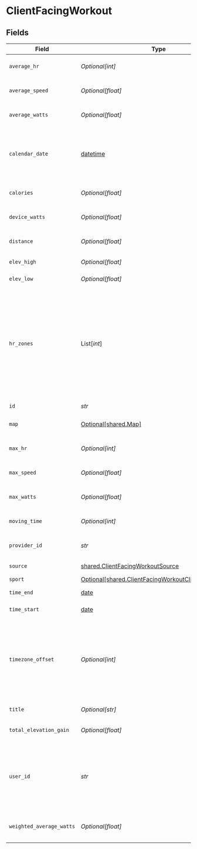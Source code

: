 # ClientFacingWorkout


## Fields

| Field                                                                                                                                                                                                                                                   | Type                                                                                                                                                                                                                                                    | Required                                                                                                                                                                                                                                                | Description                                                                                                                                                                                                                                             |
| ------------------------------------------------------------------------------------------------------------------------------------------------------------------------------------------------------------------------------------------------------- | ------------------------------------------------------------------------------------------------------------------------------------------------------------------------------------------------------------------------------------------------------- | ------------------------------------------------------------------------------------------------------------------------------------------------------------------------------------------------------------------------------------------------------- | ------------------------------------------------------------------------------------------------------------------------------------------------------------------------------------------------------------------------------------------------------- |
| `average_hr`                                                                                                                                                                                                                                            | *Optional[int]*                                                                                                                                                                                                                                         | :heavy_minus_sign:                                                                                                                                                                                                                                      | Average heart rate during workout::bpm                                                                                                                                                                                                                  |
| `average_speed`                                                                                                                                                                                                                                         | *Optional[float]*                                                                                                                                                                                                                                       | :heavy_minus_sign:                                                                                                                                                                                                                                      | Average speed during workout in m/s::meters/sec                                                                                                                                                                                                         |
| `average_watts`                                                                                                                                                                                                                                         | *Optional[float]*                                                                                                                                                                                                                                       | :heavy_minus_sign:                                                                                                                                                                                                                                      | Average watts burned during exercise::watts                                                                                                                                                                                                             |
| `calendar_date`                                                                                                                                                                                                                                         | [datetime](https://docs.python.org/3/library/datetime.html#datetime-objects)                                                                                                                                                                            | :heavy_check_mark:                                                                                                                                                                                                                                      | Date of the workout summary in the YYYY-mm-dd format. This generally matches the workout start date.                                                                                                                                                    |
| `calories`                                                                                                                                                                                                                                              | *Optional[float]*                                                                                                                                                                                                                                       | :heavy_minus_sign:                                                                                                                                                                                                                                      | Calories burned during the workout::kCal                                                                                                                                                                                                                |
| `device_watts`                                                                                                                                                                                                                                          | *Optional[float]*                                                                                                                                                                                                                                       | :heavy_minus_sign:                                                                                                                                                                                                                                      | Watts burned during exercise::watts                                                                                                                                                                                                                     |
| `distance`                                                                                                                                                                                                                                              | *Optional[float]*                                                                                                                                                                                                                                       | :heavy_minus_sign:                                                                                                                                                                                                                                      | Distance travelled during workout::meters                                                                                                                                                                                                               |
| `elev_high`                                                                                                                                                                                                                                             | *Optional[float]*                                                                                                                                                                                                                                       | :heavy_minus_sign:                                                                                                                                                                                                                                      | Highest point of elevation::meters                                                                                                                                                                                                                      |
| `elev_low`                                                                                                                                                                                                                                              | *Optional[float]*                                                                                                                                                                                                                                       | :heavy_minus_sign:                                                                                                                                                                                                                                      | Lowest point of elevation::meters                                                                                                                                                                                                                       |
| `hr_zones`                                                                                                                                                                                                                                              | List[*int*]                                                                                                                                                                                                                                             | :heavy_minus_sign:                                                                                                                                                                                                                                      | Time in seconds spent in different heart rate zones <50%, 50-60%, 60-70%, 70-80%, 80-90%, 90%+. Due to rounding errors, it's possible that summing all values is different than the total time of the workout. Not available for all providers::seconds |
| `id`                                                                                                                                                                                                                                                    | *str*                                                                                                                                                                                                                                                   | :heavy_check_mark:                                                                                                                                                                                                                                      | N/A                                                                                                                                                                                                                                                     |
| `map`                                                                                                                                                                                                                                                   | [Optional[shared.Map]](../../models/shared/map.md)                                                                                                                                                                                                      | :heavy_minus_sign:                                                                                                                                                                                                                                      | Map of workouts encoded as polyline                                                                                                                                                                                                                     |
| `max_hr`                                                                                                                                                                                                                                                | *Optional[int]*                                                                                                                                                                                                                                         | :heavy_minus_sign:                                                                                                                                                                                                                                      | Max heart rate during workout::bpm                                                                                                                                                                                                                      |
| `max_speed`                                                                                                                                                                                                                                             | *Optional[float]*                                                                                                                                                                                                                                       | :heavy_minus_sign:                                                                                                                                                                                                                                      | Max speed during workout in m/s::meters/sec                                                                                                                                                                                                             |
| `max_watts`                                                                                                                                                                                                                                             | *Optional[float]*                                                                                                                                                                                                                                       | :heavy_minus_sign:                                                                                                                                                                                                                                      | Max watts burned during exercise::watts                                                                                                                                                                                                                 |
| `moving_time`                                                                                                                                                                                                                                           | *Optional[int]*                                                                                                                                                                                                                                         | :heavy_minus_sign:                                                                                                                                                                                                                                      | Time spent active during the workout::seconds                                                                                                                                                                                                           |
| `provider_id`                                                                                                                                                                                                                                           | *str*                                                                                                                                                                                                                                                   | :heavy_check_mark:                                                                                                                                                                                                                                      | Provider ID given for that specific workout                                                                                                                                                                                                             |
| `source`                                                                                                                                                                                                                                                | [shared.ClientFacingWorkoutSource](../../models/shared/clientfacingworkoutsource.md)                                                                                                                                                                    | :heavy_check_mark:                                                                                                                                                                                                                                      | Source the data has come from.                                                                                                                                                                                                                          |
| `sport`                                                                                                                                                                                                                                                 | [Optional[shared.ClientFacingWorkoutClientFacingSport]](../../models/shared/clientfacingworkoutclientfacingsport.md)                                                                                                                                    | :heavy_minus_sign:                                                                                                                                                                                                                                      | Sport's name                                                                                                                                                                                                                                            |
| `time_end`                                                                                                                                                                                                                                              | [date](https://docs.python.org/3/library/datetime.html#date-objects)                                                                                                                                                                                    | :heavy_check_mark:                                                                                                                                                                                                                                      | End time of the workout::time                                                                                                                                                                                                                           |
| `time_start`                                                                                                                                                                                                                                            | [date](https://docs.python.org/3/library/datetime.html#date-objects)                                                                                                                                                                                    | :heavy_check_mark:                                                                                                                                                                                                                                      | Start time of the workout::time                                                                                                                                                                                                                         |
| `timezone_offset`                                                                                                                                                                                                                                       | *Optional[int]*                                                                                                                                                                                                                                         | :heavy_minus_sign:                                                                                                                                                                                                                                      | Timezone offset from UTC as seconds. For example, EEST (Eastern European Summer Time, +3h) is 10800. PST (Pacific Standard Time, -8h) is -28800::seconds                                                                                                |
| `title`                                                                                                                                                                                                                                                 | *Optional[str]*                                                                                                                                                                                                                                         | :heavy_minus_sign:                                                                                                                                                                                                                                      | Title given for the workout                                                                                                                                                                                                                             |
| `total_elevation_gain`                                                                                                                                                                                                                                  | *Optional[float]*                                                                                                                                                                                                                                       | :heavy_minus_sign:                                                                                                                                                                                                                                      | Elevation gain during the workout::meters                                                                                                                                                                                                               |
| `user_id`                                                                                                                                                                                                                                               | *str*                                                                                                                                                                                                                                                   | :heavy_check_mark:                                                                                                                                                                                                                                      | User id returned by vital create user request. This id should be stored in your database against the user and used for all interactions with the vital api.                                                                                             |
| `weighted_average_watts`                                                                                                                                                                                                                                | *Optional[float]*                                                                                                                                                                                                                                       | :heavy_minus_sign:                                                                                                                                                                                                                                      | Weighted average watts burned during exercise::watts                                                                                                                                                                                                    |
